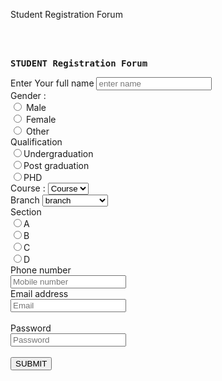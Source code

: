 
<!--student registration form-->
<!doctype html>
<html>
  <head>
    <meta name="viewport" content="width=device-width, initial-scale=1">
    <script type="text/javascript" src="validateform.js">
      function callvalue(){
   var fn = document.getelementbyid("fn").value;
   var number = document.getelementbyid("number").value;
   var email = document.getelementbyid("email").value;
   var pass = document.getelementbyid("pass").value;
  document.writeln("your full name is:"+fn+"<br>+"number is:"+numbrer+<br>+"number is:"+number);
  
    function validfrom(){
      var fn = document.forms["regform]["fullname"].value;
      var gn = document.forms["regfrom"]["gender"];
      var qa = document.forms["regfrom"]["qualification"];
      var cu = document.forms["regfrom"]["Course"];
      var br = document.forms["regfrom"]["Branch"];
      var sc = document.forms["regfrom"]["Section"];
      var ph = document.forms["regfrom"]["phone number"].value;
      var em = document.forms["regfrom"]["Email"].value;
      var ps = document.forms["regfrom"]["Password"].value;
      }
if(fn==nul||fn=""){
  alert("full name cannot be blank");
  return false;}
else if((gn[0].checked==false)&&(gn[1].checked==false)&&(gn[2].checked==false)){
  alert("enter gender");
  else if((qa[0].checked==false)&&(qa[1].checked==false)&&(qa[2].checked==false)){
  alert("enter qualification");
  return false;}
  else if(Course.selectedIndex==0){
    alert("enter course");
    return false;}
  else if(Branch.selectedIndex==0){
    alert("enter Branch");
    return false;}
else if(ph==null||""){
  alert("enter mobile number");
  return false;}
else if(em ==null||""){
  alert("enter email");
  return false}
else if(ps == null||""){
  alert("enter passwprd");
  return false;}
 </script>
     <style>  
body{  
    background-color: pink;  
}  
.container {  
    padding: 50px;  
  background-color: lightblue;  
}  
  
input[type=text]:focus, input[type=password]:focus {  
  background-color: orange;  
  outline: none;}  

 
</style>  
  
<tittle>Student Registration Forum</tittle>
  </head>
  <BR>
 <br>
<body>
<pre><b>STUDENT Registration Forum</pre></b>
<form onsubmit = "validform()","callvalue()">
<label>Enter Your full name</label>
<input type = "text" name = "full name" placeholder = "enter name" id="fn"/>
<br>
<label> Gender : </label><br>  
<input type="radio" name="male"/> Male <br>  
<input type="radio" name="female"/> Female <br> 
<input type="radio" name="other"/> Other  
 <br> 
<label>Qualification</label>
<br>
<input type = "radio" name = "Undergraduation"/>Undergraduation<br>
<input type = "radio" name = "Post graduation"/>Post graduation<br>
<input type = "radio" name = "Phd"/>PHD<br>
<label>Course :</label>  
<select id="course">  
<option value="Course">Course</option>  
<option value="BCA">BCA</option>  
<option value="BBA">BBA</option>  
<option value="B.Tech">B.Tech</option>  
<option value="MBA">MBA</option>  
<option value="MCA">MCA</option>  
<option value="M.Tech">M.Tech</option>
<option value="PHD">PHD</option>
</select>  
<br>  
<label>Branch</label>
 <select id ="branch">  
 <option value="branch">branch</option>  
 <option value="cse">cse</option>  
 <option value="ece">ece</option>  
 <option value="eee">eee</option>  
 <option value="civil">civil</option>  
 <option value="Mech">Mech</option>  
 <option value="pure sciences">pure sciences</option>
 <option value="PHD">PHD</option>
 </select> 
     <br>
 <label>Section</label><BR>
 <input type = "radio" name = "A" />A<br>
 <input type = "radio" name = "B"/>B<br>
 <input type = "radio" name = "C"/>C<br>
 <input type = "radio" name = "D"/>D<br>
 <LABEL>Phone number</label><br>
 <input type = "number" name= "phone" size = 10 placeholder = "Mobile number" id="number"/><br>
 <LABEL>Email address</label><br>
 <input type = "email" name= "EMAIL" placeholder = "Email" id="email"/><br><br>
 <LABEL>Password</label><br>
 <input type = "password" name= "password" placeholder = "Password" id="pass"/><br><br> 
<button type="submit" VALUE="SUBMIT"> SUBMIT </button>  
</form>
</body>
</html>

        
       
  
